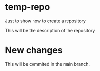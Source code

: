 # temp-repo
Just to show how to create a repository


This will be the description of the repository


# New changes
This will be commited in the main branch.
